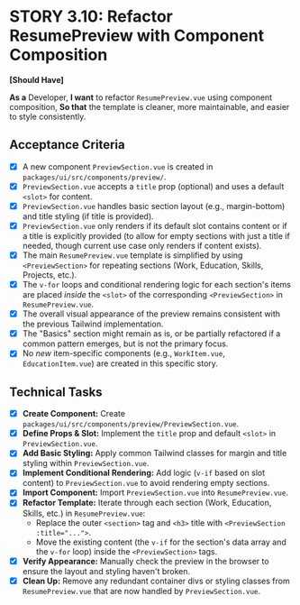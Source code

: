 # STORY 3.10: Refactor ResumePreview with Component Composition

**[Should Have]**

**As a** Developer,
**I want** to refactor `ResumePreview.vue` using component composition,
**So that** the template is cleaner, more maintainable, and easier to style consistently.

## Acceptance Criteria

-   [x] A new component `PreviewSection.vue` is created in `packages/ui/src/components/preview/`.
-   [x] `PreviewSection.vue` accepts a `title` prop (optional) and uses a default `<slot>` for content.
-   [x] `PreviewSection.vue` handles basic section layout (e.g., margin-bottom) and title styling (if title is provided).
-   [x] `PreviewSection.vue` only renders if its default slot contains content or if a title is explicitly provided (to allow for empty sections with just a title if needed, though current use case only renders if content exists).
-   [x] The main `ResumePreview.vue` template is simplified by using `<PreviewSection>` for repeating sections (Work, Education, Skills, Projects, etc.).
-   [x] The `v-for` loops and conditional rendering logic for each section's items are placed *inside* the `<slot>` of the corresponding `<PreviewSection>` in `ResumePreview.vue`.
-   [x] The overall visual appearance of the preview remains consistent with the previous Tailwind implementation.
-   [x] The "Basics" section might remain as is, or be partially refactored if a common pattern emerges, but is not the primary focus.
-   [x] No *new* item-specific components (e.g., `WorkItem.vue`, `EducationItem.vue`) are created in this specific story.

## Technical Tasks

-   [x] **Create Component:** Create `packages/ui/src/components/preview/PreviewSection.vue`.
-   [x] **Define Props & Slot:** Implement the `title` prop and default `<slot>` in `PreviewSection.vue`.
-   [x] **Add Basic Styling:** Apply common Tailwind classes for margin and title styling within `PreviewSection.vue`.
-   [x] **Implement Conditional Rendering:** Add logic (`v-if` based on slot content) to `PreviewSection.vue` to avoid rendering empty sections.
-   [x] **Import Component:** Import `PreviewSection.vue` into `ResumePreview.vue`.
-   [x] **Refactor Template:** Iterate through each section (Work, Education, Skills, etc.) in `ResumePreview.vue`:
    -   Replace the outer `<section>` tag and `<h3>` title with `<PreviewSection :title="...">`.
    -   Move the existing content (the `v-if` for the section's data array and the `v-for` loop) inside the `<PreviewSection>` tags.
-   [x] **Verify Appearance:** Manually check the preview in the browser to ensure the layout and styling haven't broken.
-   [x] **Clean Up:** Remove any redundant container divs or styling classes from `ResumePreview.vue` that are now handled by `PreviewSection.vue`. 